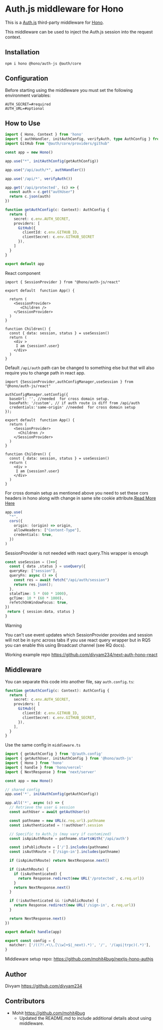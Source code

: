 # Auth.js middleware for Hono

This is a [Auth.js](https://authjs.dev) third-party middleware for [Hono](https://github.com/honojs/hono).

This middleware can be used to inject the Auth.js session into the request context.

## Installation

```plain
npm i hono @hono/auth-js @auth/core
```

## Configuration

Before starting using the middleware you must set the following environment variables:

```plain
AUTH_SECRET=#required
AUTH_URL=#optional
```

## How to Use

```ts
import { Hono, Context } from 'hono'
import { authHandler, initAuthConfig, verifyAuth, type AuthConfig } from "@hono/auth-js"
import GitHub from "@auth/core/providers/github"

const app = new Hono()

app.use("*", initAuthConfig(getAuthConfig))

app.use("/api/auth/*", authHandler())

app.use('/api/*', verifyAuth())

app.get('/api/protected', (c) => {
  const auth = c.get("authUser")
  return c.json(auth)
})

function getAuthConfig(c: Context): AuthConfig {
  return {
    secret: c.env.AUTH_SECRET,
    providers: [
      GitHub({
        clientId: c.env.GITHUB_ID,
        clientSecret: c.env.GITHUB_SECRET
      }),
    ]
  }
}

export default app
```

React component
```tsx
import { SessionProvider } from "@hono/auth-js/react"

export default  function App() {

  return (
    <SessionProvider>
       <Children />
    </SessionProvider>
  )
}

function Children() {
  const { data: session, status } = useSession()
  return (
    <div >
     I am {session?.user}
    </div>
  )
}
```
Default `/api/auth` path can be changed to something else but that will also require you to change path in react app.

```tsx
import {SessionProvider,authConfigManager,useSession } from "@hono/auth-js/react"

authConfigManager.setConfig({
  baseUrl: '', //needed  for cross domain setup.
  basePath: '/custom', // if auth route is diff from /api/auth
  credentials:'same-origin' //needed  for cross domain setup
});

export default  function App() {
  return (
    <SessionProvider>
      <Children />
    </SessionProvider>
  )
}

function Children() {
  const { data: session, status } = useSession()
  return (
    <div >
     I am {session?.user}
    </div>
  )
}
```
For cross domain setup as mentioned above you need to set these cors headers in hono along with change in same site cookie attribute.[Read More Here](https://next-auth.js.org/configuration/options#cookies)
``` ts
app.use(
  "*",
  cors({
    origin: (origin) => origin,
    allowHeaders: ["Content-Type"],
    credentials: true,
  })
)
```


SessionProvider is not needed with react query.This wrapper is enough

```ts
const useSession = ()=>{
  const { data ,status } = useQuery({
  queryKey: ["session"],
  queryFn: async () => {
    const res = await fetch("/api/auth/session")
    return res.json();
  },
  staleTime: 5 * (60 * 1000),
  gcTime: 10 * (60 * 1000),
  refetchOnWindowFocus: true,
})
 return { session:data, status }
}
```
> [!WARNING]
> You can't use event updates which SessionProvider provides and session will not be in  sync across tabs if you use react query wrapper but in  RQ5 you can enable this using Broadcast channel (see RQ docs).

Working example repo https://github.com/divyam234/next-auth-hono-react

## Middleware

You can separate this code into another file, say `auth.config.ts`:

```ts
function getAuthConfig(c: Context): AuthConfig {
  return {
    secret: c.env.AUTH_SECRET,
    providers: [
      GitHub({
        clientId: c.env.GITHUB_ID,
        clientSecret: c.env.GITHUB_SECRET,
      }),
    ],
  }
}
```

Use the same config in `middleware.ts`

```ts
import { getAuthConfig } from '@/auth.config'
import { getAuthUser, initAuthConfig } from '@hono/auth-js'
import { Hono } from 'hono'
import { handle } from 'hono/vercel'
import { NextResponse } from 'next/server'

const app = new Hono()

// shared config
app.use('*', initAuthConfig(getAuthConfig))

app.all('*', async (c) => {
  // Retrieve the user & session
  const authUser = await getAuthUser(c)

  const pathname = new URL(c.req.url).pathname
  const isAuthenticated = !!authUser?.session

  // Specific to Auth.js (may vary if customized)
  const isApiAuthRoute = pathname.startsWith('/api/auth')

  const isPublicRoute = ['/'].includes(pathname)
  const isAuthRoute = ['/sign-in'].includes(pathname)

  if (isApiAuthRoute) return NextResponse.next()

  if (isAuthRoute) {
    if (isAuthenticated) {
      return Response.redirect(new URL('/protected', c.req.url))
    }
    return NextResponse.next()
  }

  if (!isAuthenticated && !isPublicRoute) {
    return Response.redirect(new URL('/sign-in', c.req.url))
  }

  return NextResponse.next()
})

export default handle(app)

export const config = {
  matcher: ['/((?!.+\\.[\\w]+$|_next).*)', '/', '/(api|trpc)(.*)'],
}
```

Middleware setup repo: https://github.com/mohit4bug/nextjs-hono-authjs

## Author

Divyam <https://github.com/divyam234>

## Contributors

-   Mohit <https://github.com/mohit4bug>
    -   Updated the README.md to include additional details about using middleware.